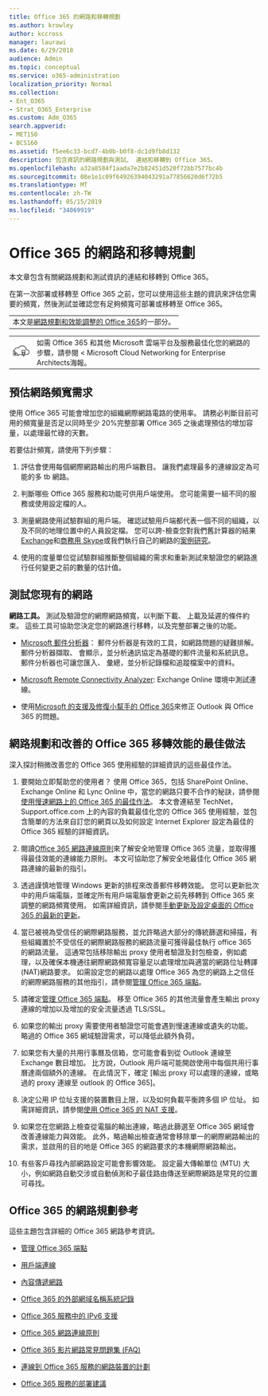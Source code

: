 ```yaml
---
title: Office 365 的網路和移轉規劃
ms.author: krowley
author: kccross
manager: laurawi
ms.date: 6/29/2018
audience: Admin
ms.topic: conceptual
ms.service: o365-administration
localization_priority: Normal
ms.collection:
- Ent_O365
- Strat_O365_Enterprise
ms.custom: Adm_O365
search.appverid:
- MET150
- BCS160
ms.assetid: f5ee6c33-bcd7-4b0b-b0f8-dc1d9fb8d132
description: 包含資訊的網路規劃與測試、 連結和移轉到 Office 365。
ms.openlocfilehash: a32a8584f1aada7e2b82451d520f72bb7577bc4b
ms.sourcegitcommit: 08e1e1c09f64926394043291a77856620d6f72b5
ms.translationtype: MT
ms.contentlocale: zh-TW
ms.lasthandoff: 05/15/2019
ms.locfileid: "34069919"
---
```

# <a name="network-and-migration-planning-for-office-365"></a>Office 365 的網路和移轉規劃

本文章包含有關網路規劃和測試資訊的連結和移轉到 Office 365。
  
在第一次部署或移轉至 Office 365 之前，您可以使用這些主題的資訊來評估您需要的頻寬，然後測試並確認您有足夠頻寬可部署或移轉至 Office 365。

||
|:-----|
| 本文是[網路規劃和效能調整的 Office 365](https://aka.ms/tune)的一部分。|

|||
|:-----|:-----|
|![請參閱 Microsoft Cloud Networking for Enterprise Architects 海報](media/3094be9f-2407-4fa5-896d-aa66ef7b9bb9.png)|如需 Office 365 和其他 Microsoft 雲端平台及服務最佳化您的網路的步驟，請參閱 < <b0>Microsoft Cloud Networking for Enterprise Architects</b0>海報。 |
   
## <a name="estimate-network-bandwidth-requirements"></a>預估網路頻寬需求
<a name="EstimateBandwidthRequirements"> </a>

使用 Office 365 可能會增加您的組織網際網路電路的使用率。 請務必判斷目前可用的頻寬量是否足以同時至少 20%完整部署 Office 365 之後處理預估的增加容量，以處理最忙碌的天數。
  
若要估計頻寬，請使用下列步驟：
  
1. 評估會使用每個網際網路輸出的用戶端數目。 讓我們處理最多的連線設定為可能的多 tb 網路。 
    
2. 判斷哪些 Office 365 服務和功能可供用戶端使用。 您可能需要一組不同的服務或使用設定檔的人。
    
3. 測量網路使用試驗群組的用戶端。 確認試驗用戶端都代表一個不同的組織，以及不同的地理位置中的人員設定檔。 您可以跨-檢查您對我們舊計算器的結果[Exchange](https://go.microsoft.com/fwlink/p/?LinkId=321550)和[商務用 Skype](https://go.microsoft.com/fwlink/p/?LinkId=321551)或我們執行自己的網路的[案例研究](https://www.microsoft.com/itshowcase/Article/Content/631/Optimizing-network-performance-for-Microsoft-Office-365)。 
    
4. 使用的度量單位從試驗群組推斷整個組織的需求和重新測試來驗證您的網路進行任何變更之前的數量的估計值。
    
## <a name="test-your-existing-network"></a>測試您現有的網路
<a name="calculators"> </a>

 **網路工具。** 測試及驗證您的網際網路頻寬，以判斷下載、 上載及延遲的條件約束。 這些工具可協助您決定您的網路進行移轉，以及完整部署之後的功能。 
  
- [Microsoft 郵件分析器](https://technet.microsoft.com/library/jj649776.aspx)： 郵件分析器是有效的工具，如網路問題的疑難排解。 郵件分析器擷取、 會顯示，並分析通訊協定為基礎的郵件流量和系統訊息。 郵件分析器也可讓您匯入、 彙總，並分析記錄檔和追蹤檔案中的資料。
    
- [Microsoft Remote Connectivity Analyzer](https://go.microsoft.com/fwlink/p/?LinkId=517243): Exchange Online 環境中測試連線。
    
- 使用[Microsoft 的支援及修復小幫手的 Office 365](https://diagnostics.office.com/#/Download?env=SOC)來修正 Outlook 與 Office 365 的問題。 
    
## <a name="best-practices-for-network-planning-and-improving-migration-performance-for-office-365"></a>網路規劃和改善的 Office 365 移轉效能的最佳做法
<a name="BestPractices"> </a>

深入探討稍微改善您的 Office 365 使用經驗的詳細資訊的這些最佳作法。
  
1. 要開始立即幫助您的使用者？ 使用 Office 365，包括 SharePoint Online、 Exchange Online 和 Lync Online 中，當您的網路只要不合作的秘訣，請參閱[使用慢速網路上的 Office 365 的最佳作法](https://support.office.com/article/fd16c8d2-4799-4c39-8fd7-045f06640166)。 本文會連結至 TechNet，Support.office.com 上的內容的負載最佳化您的 Office 365 使用經驗，並包含簡單的方法來自訂您的網頁以及如何設定 Internet Explorer 設定為最佳的 Office 365 經驗的詳細資訊。 
    
2. 閱讀[Office 365 網路連線原則](https://aka.ms/o365networkingprinciples)來了解安全地管理 Office 365 流量，並取得獲得最佳效能的連線能力原則。 本文可協助您了解安全地最佳化 Office 365 網路連線的最新的指引。 
    
3. 透過謹慎地管理 Windows 更新的排程來改善郵件移轉效能。 您可以更新批次中的用戶端電腦，並確定所有用戶端電腦會更新之前先移轉到 Office 365 來調整的網路頻寬使用。 如需詳細資訊，請參閱[手動更新及設定桌面的 Office 365 的最新的更新](https://support.microsoft.com/gp/office-2013-365-update)。
    
4. 當已被視為受信任的網際網路服務，並允許略過大部分的傳統篩選和掃描，有些組織置於不受信任的網際網路服務的網路流量可獲得最佳執行 office 365 的網路流量。 這通常包括移除輸出 proxy 使用者驗證及封包檢查，例如處理，以及確保本機通往網際網路頻寬容量足以處理增加與適當的網路位址轉譯 (NAT)網路要求。 如需設定您的網路以處理 Office 365 為您的網路上之信任的網際網路服務的其他指引，請參閱[管理 Office 365 端點](https://support.office.com/article/99cab9d4-ef59-4207-9f2b-3728eb46bf9a)。
    
1. 請確定[管理 Office 365 端點](https://support.office.com/article/99cab9d4-ef59-4207-9f2b-3728eb46bf9a)。 移至 Office 365 的其他流量會產生輸出 proxy 連線的增加以及增加的安全流量透過 TLS/SSL。
    
2. 如果您的輸出 proxy 需要使用者驗證您可能會遇到慢速連線或遺失的功能。 略過的 Office 365 網域驗證需求，可以降低此額外負荷。
    
3. 如果您有大量的共用行事曆及信箱，您可能會看到從 Outlook 連線至 Exchange 數目增加。 比方說，Outlook 用戶端可能開啟使用中每個共用行事曆達兩個額外的連線。 在此情況下，確定 [輸出 proxy 可以處理的連線，或略過的 proxy 連線至 outlook 的 Office 365]。
    
4. 決定公用 IP 位址支援的裝置數目上限，以及如何負載平衡跨多個 IP 位址。 如需詳細資訊，請參閱[使用 Office 365 的 NAT 支援](nat-support-with-office-365.md)。
    
5. 如果您在您網路上檢查從電腦的輸出連線，略過此篩選至 Office 365 網域會改善連線能力與效能。 此外，略過輸出檢查通常會移除單一的網際網路輸出的需求，並啟用的目的地是 Office 365 的網路要求的本機網際網路輸出。
    
6. 有些客戶尋找內部網路設定可能會影響效能。 設定最大傳輸單位 (MTU) 大小，例如網路自動交涉或自動偵測和子最佳路由傳送至網際網路是常見的位置可尋找。
    
## <a name="network-planning-reference-for-office-365"></a>Office 365 的網路規劃參考
<a name="NetReference"> </a>

這些主題包含詳細的 Office 365 網路參考資訊。
  
- [管理 Office 365 端點](https://support.office.com/article/99cab9d4-ef59-4207-9f2b-3728eb46bf9a)
    
- [用戶端連線](client-connectivity.md)
    
- [內容傳遞網路](content-delivery-networks.md)
    
- [Office 365 的外部網域名稱系統記錄](external-domain-name-system-records.md)
    
- [Office 365 服務中的 IPv6 支援](ipv6-support.md)
    
- [Office 365 網路連線原則](https://aka.ms/o365networkingprinciples)
    
- [Office 365 影片網路常見問題集 (FAQ)](office-365-video-networking-faq.md)
    
- [連線到 Office 365 服務的網路裝置的計劃](plan-for-network-devices.md)
    
- [Office 365 服務的部署建議](deployment-advisors-for-office-365.md)
    

